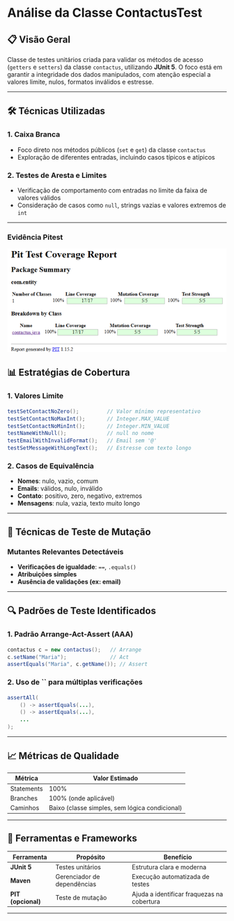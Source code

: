 # Análise da Classe ContactusTest

## 📋 Visão Geral

Classe de testes unitários criada para validar os métodos de acesso (`getters` e `setters`) da classe `contactus`, utilizando **JUnit 5**. O foco está em garantir a integridade dos dados manipulados, com atenção especial a valores limite, nulos, formatos inválidos e estresse.

---

## 🛠️ Técnicas Utilizadas

### **1. Caixa Branca**

- Foco direto nos métodos públicos (`set` e `get`) da classe `contactus`
- Exploração de diferentes entradas, incluindo casos típicos e atípicos

### **2. Testes de Aresta e Limites**

- Verificação de comportamento com entradas no limite da faixa de valores válidos
- Consideração de casos como `null`, strings vazias e valores extremos de `int`

---

### **Evidência Pitest**
![Pitest Imagem](https://github.com/vaniacourses/trabalho-Bug_Hunters/blob/main/images/pitestContactUsEvidencia.png)

## 📊 Estratégias de Cobertura

### **1. Valores Limite**

```java
testSetContactNoZero();         // Valor mínimo representativo
testSetContactNoMaxInt();       // Integer.MAX_VALUE
testSetContactNoMinInt();       // Integer.MIN_VALUE
testNameWithNull();             // null no nome
testEmailWithInvalidFormat();   // Email sem '@'
testSetMessageWithLongText();   // Estresse com texto longo
```

### **2. Casos de Equivalência**

- **Nomes**: nulo, vazio, comum
- **Emails**: válidos, nulo, inválido
- **Contato**: positivo, zero, negativo, extremos
- **Mensagens**: nula, vazia, texto muito longo

---

## 🎲 Técnicas de Teste de Mutação

### **Mutantes Relevantes Detectáveis**

- **Verificações de igualdade**: `==`, `.equals()`
- **Atribuições simples**
- **Ausência de validações (ex: email)**

---

## 🔍 Padrões de Teste Identificados

### **1. Padrão Arrange-Act-Assert (AAA)**

```java
contactus c = new contactus();   // Arrange
c.setName("Maria");              // Act
assertEquals("Maria", c.getName()); // Assert
```

### **2. Uso de **``** para múltiplas verificações**

```java
assertAll(
    () -> assertEquals(...),
    () -> assertEquals(...),
    ...
);
```

---

## 📈 Métricas de Qualidade

| Métrica    | Valor Estimado                                 |
| ---------- | ---------------------------------------------- |
| Statements | 100%                                           |
| Branches   | 100% (onde aplicável)                          |
| Caminhos   | Baixo (classe simples, sem lógica condicional) |

---

## 🔧 Ferramentas e Frameworks

| Ferramenta         | Propósito                   | Benefício                                  |
| ------------------ | --------------------------- | ------------------------------------------ |
| **JUnit 5**        | Testes unitários            | Estrutura clara e moderna                  |
| **Maven**          | Gerenciador de dependências | Execução automatizada de testes            |
| **PIT (opcional)** | Teste de mutação            | Ajuda a identificar fraquezas na cobertura |

---



